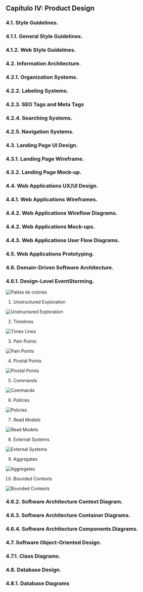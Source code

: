 ##  Capítulo IV: Product Design
### 4.1. Style Guidelines.
### 4.1.1. General Style Guidelines.
### 4.1.2. Web Style Guidelines.
### 4.2. Information Architecture.
### 4.2.1. Organization Systems.
### 4.2.2. Labeling Systems.
### 4.2.3. SEO Tags and Meta Tags
### 4.2.4. Searching Systems.
### 4.2.5. Navigation Systems.
### 4.3. Landing Page UI Design.
### 4.3.1. Landing Page Wireframe.
### 4.3.2. Landing Page Mock-up.
### 4.4. Web Applications UX/UI Design.
### 4.4.1. Web Applications Wireframes.
### 4.4.2. Web Applications Wireflow Diagrams.
### 4.4.2. Web Applications Mock-ups.
### 4.4.3. Web Applications User Flow Diagrams.
### 4.5. Web Applications Prototyping.
### 4.6. Domain-Driven Software Architecture.
### 4.6.1. Design-Level EventStorming.

<img src="Resources/Level-ES/Storming AppsWeb - Marco 1.jpg" alt="Paleta de colores">

1. Unstructured Exploration
<img src="Resources/Level-ES/Storming AppsWeb - Step 1_ Unstructured Exploration.jpg" alt="Unstructured Exploration">

2. Timelines
<img src="Resources/Level-ES/Storming AppsWeb - Step 2_ Timelines.jpg" alt="Times Lines">

3. Pain Points
<img src="Resources/Level-ES/Storming AppsWeb - Step 3_ Pain Points.jpg" alt="Pain Points">

4. Pivotal Points
<img src="Resources/level-ES/Storming AppsWeb - Step 4_ Pivotal Points.jpg" alt="Pivotal Points">

5. Commands
<img src="Resources/Level-ES/Storming AppsWeb - Step 5_ Commands.jpg" alt="Commands">

6. Policies
<img src="Resources/Level-ES/Storming AppsWeb - Step 6_ Policies.jpg" alt="Policies">

7. Read Models
<img src="Resources/Level-ES/Storming AppsWeb - Step 7_ Read Models.jpg" alt="Read Models">

8. External Systems
<img src="Resources/Level-ES/Storming AppsWeb - Step 8_ External Systems.jpg" alt="External Systems">

9. Aggregates
<img src="Resources/Level-ES/Storming AppsWeb - Step 9_ Aggregates.jpg" alt="Aggregates">

10. Bounded Contexts
<img src="Resources/Level-ES/Storming AppsWeb - Step 10_ Bounded Contexts.jpg" alt="Bounded Contexts">

### 4.6.2. Software Architecture Context Diagram.
### 4.6.3. Software Architecture Container Diagrams.
### 4.6.4. Software Architecture Components Diagrams.
### 4.7. Software Object-Oriented Design.
### 4.7.1. Class Diagrams.
### 4.8. Database Design.
### 4.8.1. Database Diagrams